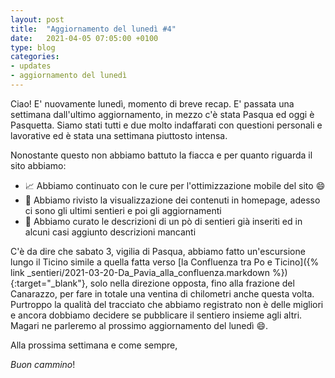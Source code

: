 ```yaml
---
layout: post
title:  "Aggiornamento del lunedì #4"
date:   2021-04-05 07:05:00 +0100
type: blog
categories: 
- updates
- aggiornamento del lunedì
---
```

Ciao! E' nuovamente lunedì, momento di breve recap.
E' passata una settimana dall'ultimo aggiornamento, in mezzo c'è stata Pasqua ed oggi è Pasquetta. Siamo stati tutti e due molto indaffarati con questioni personali e lavorative ed è stata una settimana piuttosto intensa.

Nonostante questo non abbiamo battuto la fiacca e per quanto riguarda il sito abbiamo:
- :chart_with_upwards_trend: Abbiamo continuato con le cure per l'ottimizzazione mobile del sito :smile:
- :art: Abbiamo rivisto la visualizzazione dei contenuti in homepage, adesso ci sono gli ultimi sentieri e poi gli aggiornamenti
- :pencil: Abbiamo curato le descrizioni di un pò di sentieri già inseriti ed in alcuni casi aggiunto descrizioni mancanti

C'è da dire che sabato 3, vigilia di Pasqua, abbiamo fatto un'escursione lungo il Ticino simile a quella fatta verso [la Confluenza tra Po e Ticino]({% link _sentieri/2021-03-20-Da_Pavia_alla_confluenza.markdown %}){:target="_blank"}, solo nella direzione opposta, fino alla frazione del Canarazzo, per fare in totale una ventina di chilometri anche questa volta. 
Purtroppo la qualità del tracciato che abbiamo registrato non è delle migliori e ancora dobbiamo decidere se pubblicare il sentiero insieme agli altri. Magari ne parleremo al prossimo aggiornamento del lunedì :smile:.

Alla prossima settimana e come sempre,

_Buon cammino_!